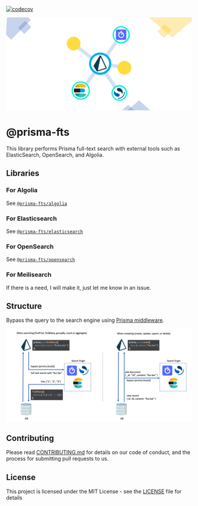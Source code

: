 [![codecov](https://codecov.io/gh/aiji42/prisma-fts-middleware/branch/main/graph/badge.svg?token=1CD69HJ95D)](https://codecov.io/gh/aiji42/prisma-fts-middleware)

![prisma-fts](./images/hero.png)

# @prisma-fts

This library performs Prisma full-text search with external tools such as ElasticSearch, OpenSearch, and Algolia.

## Libraries

### For Algolia

See [`@prisma-fts/algolia`](https://github.com/aiji42/prisma-fts-middleware/tree/main/packages/algolia)

### For Elasticsearch

See [`@prisma-fts/elasticsearch`](https://github.com/aiji42/prisma-fts-middleware/tree/main/packages/elasticsearch)

### For OpenSearch

See [`@prisma-fts/opensearch`](https://github.com/aiji42/prisma-fts-middleware/tree/main/packages/opensearch)

### For Meilisearch

If there is a need, I will make it, just let me know in an issue.

## Structure

Bypass the query to the search engine using [Prisma middleware](https://www.prisma.io/docs/concepts/components/prisma-client/middleware).

![structure](./images/structure.png)

## Contributing
Please read [CONTRIBUTING.md](./CONTRIBUTING.md) for details on our code of conduct, and the process for submitting pull requests to us.

## License
This project is licensed under the MIT License - see the [LICENSE](./LICENSE) file for details
